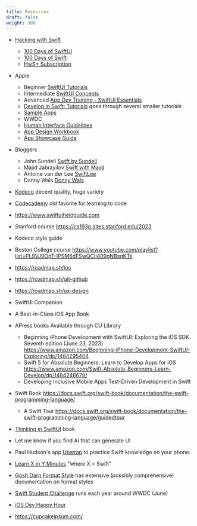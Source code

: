 ```yaml
---
title: Resources
draft: false
weight: 300
---
```


- [Hacking with Swift](https://www.hackingwithswift.com/)
	- [100 Days of SwiftUI](https://www.hackingwithswift.com/100/swiftui)
	- [100 Days of Swift](https://www.hackingwithswift.com/100/swift)
	- [HwS+ Subscription](https://www.hackingwithswift.com/plus)
- Apple
	- Beginner [SwiftUI Tutorials](https://developer.apple.com/tutorials/swiftui)
	- Intermediate [SwiftUI Concepts](https://developer.apple.com/tutorials/swiftui-concepts)
	- Advanced [App Dev Training - SwiftUI Essentials](https://developer.apple.com/tutorials/app-dev-training/#swiftui-essentials)
	- [Develop in Swift: Tutorials](https://developer.apple.com/tutorials/develop-in-swift) goes through several smaller tutorials
	- [Sample Apps](https://developer.apple.com/tutorials/sample-apps/)
	- WWDC
	- [Human Interface Guidelines](https://developer.apple.com/design/human-interface-guidelines)
	- [App Design Workbook](https://www.apple.com/au/education/docs/app-design-workbook-AU.pdf)
	- [App Showcase Guide](https://www.apple.com/education/docs/app-showcase-guide.pdf)
- Bloggers
	- John Sundell [Swift by Sundell](https://www.swiftbysundell.com/)
	- Majid Jabrayilov [Swift with Majid](https://swiftwithmajid.com/)
	- Antoine van der Lee [SwiftLee](https://www.avanderlee.com/)
	- Donny Wals [Donny Wals](https://www.donnywals.com/)
- [Kodeco](https://www.kodeco.com/) decent quality, huge variety
- [Codecademy](https://www.codecademy.com/learn/learn-swift) old favorite for learning to code
- https://www.swiftuifieldguide.com
- Stanford course https://cs193p.sites.stanford.edu/2023
- Kodeco style guide
- Boston College course https://www.youtube.com/playlist?list=PL9VJ9OpT-IPSM6dFSwQCIl409gNBsqKTe
- https://roadmap.sh/ios
- https://roadmap.sh/git-github
- https://roadmap.sh/ux-design

- SwiftUI Companion
- A Best-in-Class iOS App Book
- APress books Available through CU Library
	- Beginning iPhone Development with SwiftUI: Exploring the iOS SDK Seventh edition (June 23, 2023) https://www.amazon.com/Beginning-iPhone-Development-SwiftUI-Exploring/dp/1484295404
	- Swift 5 for Absolute Beginners: Learn to Develop Apps for iOS https://www.amazon.com/Swift-Absolute-Beginners-Learn-Develop/dp/1484248678/
	- Developing Inclusive Mobile Apps
	Test-Driven Development in Swift
- Swift Book https://docs.swift.org/swift-book/documentation/the-swift-programming-language/
	- A Swift Tour https://docs.swift.org/swift-book/documentation/the-swift-programming-language/guidedtour
- [Thinking in SwiftUI](https://www.objc.io/books/thinking-in-swiftui/) book
- Let me know if you find AI that can generate UI
- Paul Hudson's app [Unwrap](https://www.hackingwithswift.com/unwrap) to practice Swift knowledge on your phone.
- [Learn X in Y Minutes](https://learnxinyminutes.com/docs/swift/) "where X = Swift"
- [Gosh Darn Format Style](https://goshdarnformatstyle.com) has extensive (possibly comprehensive) documentation on format styles
- [Swift Student Challenge](https://developer.apple.com/swift-student-challenge/) runs each year around WWDC (June) 
- [iOS Dev Happy Hour](https://www.iosdevhappyhour.com)
- https://cupcakeipsum.com/
